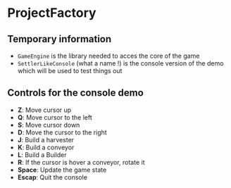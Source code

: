 # ProjectFactory

## Temporary information
  - `GameEngine` is the library needed to acces the core of the game
  - `SettlerLikeConsole` (what a name !) is the console version of the demo which will be used to test things out
  
## Controls for the console demo
  - **Z**: Move cursor up
  - **Q**: Move cursor to the left
  - **S**: Move cursor down
  - **D**: Move the cursor to the right
  - **J**: Build a harvester
  - **K**: Build a conveyor
  - **L**: Build a Builder
  - **R**: If the cursor is hover a conveyor, rotate it
  - **Space**: Update the game state
  - **Escap**: Quit the console
